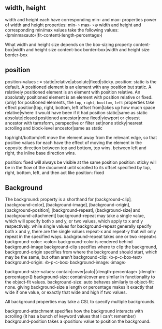 ## width, height

width and height each have corresponding min- and max- properties
power of width and height properties: min- › max- › ø
width and height and corresponding min/max values take the following values: ‹lpminmaxauto›|fit-content(‹length-percentage›)

What width and height size depends on the box-sizing property
content-box|width and height size content-box
border-box|width and height size border-box

## position

position-values ::= static|relative|absolute|fixed|sticky.
position: static is the default.
A positioned element is an element with any position but static.
A relatively positioned element is an element with position relative.
An absolutely positioned element is an element with position relative or fixed.
(only) for positioned elements, the `top`, `right`, `boottom`, `left` properties take effect
position|top, right, bottom, left offset from|takes up how much space
relative|where it would have been if it had position static|same as static
absolute|closed positioned ancestor|none
fixed|viewport or closest ancestor with tarnsform, perspective or filter set|none
sticky|nearest scrolling and block-level ancestor|same as static

top/right/bottom/left move the element away from the relevant edge, so that positive values for each have the effect of moving the element in the opposite direction
between top and bottom, top wins.
between left and right, the inline base direction wins.

position: fixed will always be visible at the same position
position: sticky will be in the flow of the document until scrolled to its offset specified by top, right, bottom, left, and then act like position: fixed

## Background

The background: property is a shorthand for ⟮background-clip⟯, ⟮background-color⟯, ⟮background-image⟯, ⟮background-origin⟯, ⟮background-position⟯, ⟮background-repeat⟯, ⟮background-size⟯ and ⟮background-attachment⟯
background-repeat may take a single value, which will specify both x and y, or two values, which apply to x and y respectively.
while single values for background-repeat generally specify both x and y, there are the single values repeat-x and repeat-y that will only repeat in the specified ways.
background-repeat takes one or two ‹repeat›s
background-color: ‹color›
background-color is rendered behind background-image
background-clip specifies where to clip the background, background-origin specifies from where the background should start, which may be the same, but often aren't
background-clip: ‹b-p-c-box-text›
background-origin: ‹b-p-c-box›
background-image: ‹image›

background-size-values: contain|cover|auto|(‹length-percentage› [‹length-percentage›])
background-size: contain/cover are similar in functionality to the object-fit values.
background-size: auto behaves similarly to object-fit: none.
giving background-size a length or percentage makes it exactly that wide if one value, or exactly that wide and high if two values.

All background properties may take a CSL to specify multiple backgrounds.


background-attachment specifies how the background interacts with scrolling (it has a bunch of keyword values that I can't remember)
background-position takes a ‹position› value to position the background.